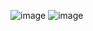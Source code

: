 ![image](https://img.shields.io/badge/Kali_Linux-557C94?style=for-the-badge&logo=kali-linux&logoColor=white)
![image](https://img.shields.io/badge/Kali_Linux-557C94?style=for-the-badge&logo=kali-linux&logoColor=white](https://img.shields.io/badge/GitHub-100000?style=for-the-badge&logo=github&logoColor=white))
